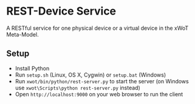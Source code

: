 REST-Device Service
=============

A RESTful service for one physical device or a virtual device in the xWoT Meta-Model.

Setup
-----

- Install Python
- Run `setup.sh` (Linux, OS X, Cygwin) or `setup.bat` (Windows)
- Run `xwot/bin/python/rest-server.py` to start the server (on Windows use `xwot\Scripts\python rest-server.py` instead)
- Open `http://localhost:9000` on your web browser to run the client

